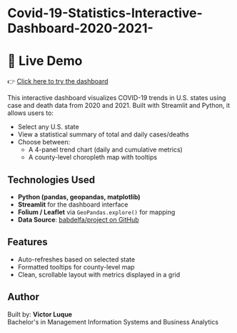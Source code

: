# Covid-19-Statistics-Interactive-Dashboard-2020-2021- 
# 🔗 Live Demo
👉 [Click here to try the dashboard](https://your-username.streamlit.app)

This interactive dashboard visualizes COVID-19 trends in U.S. states using case and death data from 2020 and 2021. Built with Streamlit and Python, it allows users to:

- Select any U.S. state
- View a statistical summary of total and daily cases/deaths
- Choose between:
  - A 4-panel trend chart (daily and cumulative metrics)
  - A county-level choropleth map with tooltips

## Technologies Used
- **Python (pandas, geopandas, matplotlib)**
- **Streamlit** for the dashboard interface
- **Folium / Leaflet** via `GeoPandas.explore()` for mapping
- **Data Source**: [babdelfa/project on GitHub](https://github.com/babdelfa/project)

## Features
- Auto-refreshes based on selected state
- Formatted tooltips for county-level map
- Clean, scrollable layout with metrics displayed in a grid

## Author
Built by: **Victor Luque**  
Bachelor's in Management Information Systems and Business Analytics  


